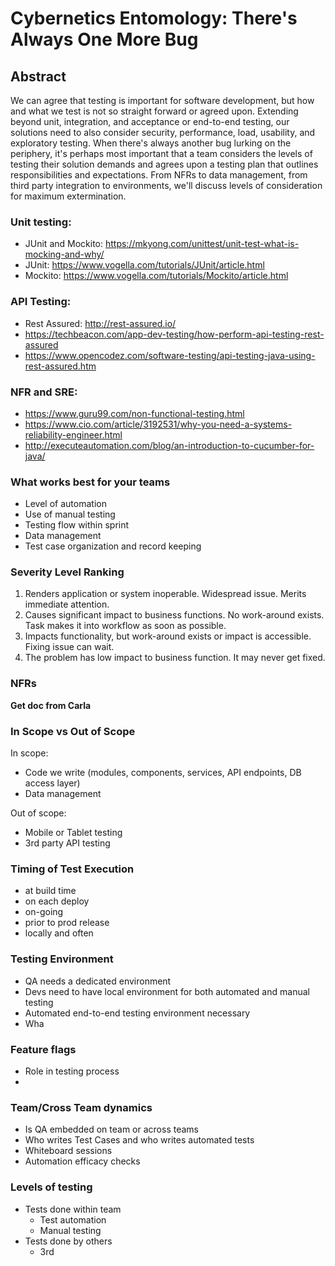 # Cybernetics Entomology: There's Always One More Bug

## Abstract
We can agree that testing is important for software development, but how and what we test is not so straight forward or agreed upon. Extending beyond unit, integration, and acceptance or end-to-end testing, our solutions need to also consider security, performance, load, usability, and exploratory testing. When there's always another bug lurking on the periphery, it's perhaps most important that a team considers the levels of testing their solution demands and agrees upon a testing plan that outlines responsibilities and expectations. From NFRs to data management, from third party integration to environments, we'll discuss levels of consideration for maximum extermination.

### Unit testing:
- JUnit and Mockito: https://mkyong.com/unittest/unit-test-what-is-mocking-and-why/
- JUnit: https://www.vogella.com/tutorials/JUnit/article.html
- Mockito: https://www.vogella.com/tutorials/Mockito/article.html

### API Testing:
- Rest Assured: http://rest-assured.io/ 
- https://techbeacon.com/app-dev-testing/how-perform-api-testing-rest-assured
- https://www.opencodez.com/software-testing/api-testing-java-using-rest-assured.htm

### NFR and SRE:
- https://www.guru99.com/non-functional-testing.html
- https://www.cio.com/article/3192531/why-you-need-a-systems-reliability-engineer.html
- http://executeautomation.com/blog/an-introduction-to-cucumber-for-java/

### What works best for your teams
- Level of automation
- Use of manual testing
- Testing flow within sprint
- Data management
- Test case organization and record keeping

### Severity Level Ranking
1. Renders application or system inoperable. Widespread issue. Merits immediate attention.
2. Causes significant impact to business functions. No work-around exists. Task makes it into workflow as soon as possible.
3. Impacts functionality, but work-around exists or impact is accessible. Fixing issue can wait.
4. The problem has low impact to business function. It may never get fixed.

### NFRs
**Get doc from Carla**

### In Scope vs Out of Scope
In scope:
- Code we write (modules, components, services, API endpoints, DB access layer)
- Data management

Out of scope:
- Mobile or Tablet testing
- 3rd party API testing

### Timing of Test Execution
- at build time
- on each deploy
- on-going
- prior to prod release
- locally and often

### Testing Environment
- QA needs a dedicated environment
- Devs need to have local environment for both automated and manual testing
- Automated end-to-end testing environment necessary
- Wha

### Feature flags
- Role in testing process
-

### Team/Cross Team dynamics
- Is QA embedded on team or across teams
- Who writes Test Cases and who writes automated tests
- Whiteboard sessions
- Automation efficacy checks


### Levels of testing
- Tests done within team
    - Test automation
    - Manual testing
- Tests done by others
    - 3rd
